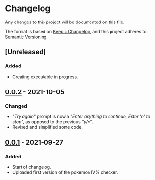 # Changelog

Any changes to this project will be documented on this file.

The format is based on [Keep a Changelog], and this project adheres to [Semantic Versioning].

## [Unreleased]
### Added
- Creating executable in progress.

## [0.0.2] - 2021-10-05
### Changed
- *"Try again"* prompt is now a *"Enter anything to continue, Enter 'n' to stop"*, as opposed to the previous *"y/n"*.
- Revised and simplified some code.

## [0.0.1] - 2021-09-27
### Added
- Start of changelog.
- Uploaded first version of the pokemon IV% checker.

[Keep a Changelog]: https://www.keepachangelog.com/en/
[Semantic Versioning]: https://www.semver.org/
[0.0.1]: https://github.com/KaizNG/Pokemon-IV-Percentage/releases/tag/v0.0.1
[0.0.2]: https://github.com/KaizNG/Pokemon-IV-Percentage/releases/tag/v0.0.2
